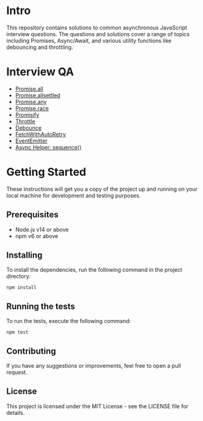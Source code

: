 # Intro
This repository contains solutions to common asynchronous JavaScript interview questions. The questions and solutions cover a range of topics including Promises, Async/Await, and various utility functions like debouncing and throttling.

# Interview QA
- [Promise.all](https://github.com/akshaykhanna/AsyncJSInterviewQuestions/blob/main/tests/promise-all.test.js)
- [Promise.allsettled](https://github.com/akshaykhanna/AsyncJSInterviewQuestions/blob/main/tests/promise-allsettled.test.js)
- [Promise.any](https://github.com/akshaykhanna/AsyncJSInterviewQuestions/blob/main/tests/promise-any.test.js)
- [Promise.race](https://github.com/akshaykhanna/AsyncJSInterviewQuestions/blob/main/tests/promise-race.test.js)
- [Promisify](https://github.com/akshaykhanna/AsyncJSInterviewQuestions/blob/main/tests/promisify.test.js)
- [Throttle](https://github.com/akshaykhanna/AsyncJSInterviewQuestions/blob/main/tests/throttle.test.js)
- [Debounce](https://github.com/akshaykhanna/AsyncJSInterviewQuestions/blob/main/tests/debounce.test.js)
- [FetchWithAutoRetry](https://github.com/akshaykhanna/AsyncJSInterviewQuestions/blob/main/tests/fetchWithAutoRetry.test.js)
- [EventEmitter](https://github.com/akshaykhanna/AsyncJSInterviewQuestions/blob/main/tests/event-emmiter.test.js)
- [Async Helper: sequence()](https://github.com/akshaykhanna/AsyncJSInterviewQuestions/blob/main/tests/async-helper-sequecne.test.js)

# Getting Started
These instructions will get you a copy of the project up and running on your local machine for development and testing purposes.

## Prerequisites
- Node.js v14 or above
- npm v6 or above
## Installing
To install the dependencies, run the following command in the project directory:
```
npm install
```
## Running the tests
To run the tests, execute the following command:
```
npm test
```
## Contributing
If you have any suggestions or improvements, feel free to open a pull request.

## License
This project is licensed under the MIT License - see the LICENSE file for details.
